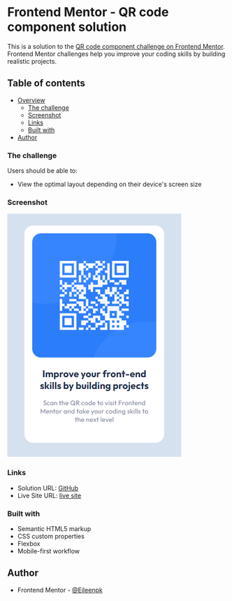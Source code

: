# Frontend Mentor - QR code component solution

This is a solution to the [QR code component challenge on Frontend Mentor](https://www.frontendmentor.io/challenges/qr-code-component-iux_sIO_H). Frontend Mentor challenges help you improve your coding skills by building realistic projects. 

## Table of contents

- [Overview](#overview)
  - [The challenge](#the-challenge)
  - [Screenshot](#screenshot)
  - [Links](#links)
  - [Built with](#built-with)
- [Author](#author)


### The challenge

Users should be able to:

- View the optimal layout depending on their device's screen size

### Screenshot

![screen shot of full screen webpage](https://github.com/Eileenpk/qr-code-component/blob/main/images/Screenshot.png)

### Links

- Solution URL: [GitHub](https://github.com/Eileenpk/qr-code-component)
- Live Site URL: [live site](https://eileenpk.github.io/qr-code-component/)

### Built with

- Semantic HTML5 markup
- CSS custom properties
- Flexbox
- Mobile-first workflow

## Author

- Frontend Mentor - [@Eileenpk](https://www.frontendmentor.io/profile/Eileenpk)

